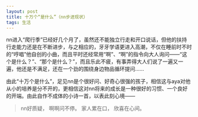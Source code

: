 ```yaml
---
layout: post
title: 十万个“是什么”（nn步进现状）
tags: 生活
---
```


nn进入“爬行季”已经好几个月了，虽然还不能独立行走和开口说话，但他的扶持行走能力还是在不断进步，与之相应的，牙牙学语更进入高潮，不仅在睡前时不时的“哼唱”他自创的小曲，而且平时还经常用“啊”、“啊”的指令向大人询问——“这个是什么？”、“那个是什么？”，而且乐此不疲，有事弄得大人们说了一遍又一遍，他还是不满足，还在一个劲的围绕身边物品循环提问……

由此“十万个是什么”，足见nn是个很好问、好奇心很强的孩子，相信这与aya对他从小的培养是分不开的，更相信这对nn将来的成长是一种很好的习惯、一个良好的开端。由此自作不成体的小诗一首，以表此刻心境——

> nn好质疑， 啊啊问不停。 家人累在口， 欣喜在心间。
